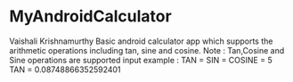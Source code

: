 # MyAndroidCalculator
Vaishali Krishnamurthy
Basic android calculator app which supports the arithmetic operations including tan, sine and cosine.
Note : Tan,Cosine and Sine operations are supported
input example : <num> TAN = <answer>
                <num> SIN = <answer>
                <num> COSINE = <answer>
5 TAN = 0.08748866352592401
